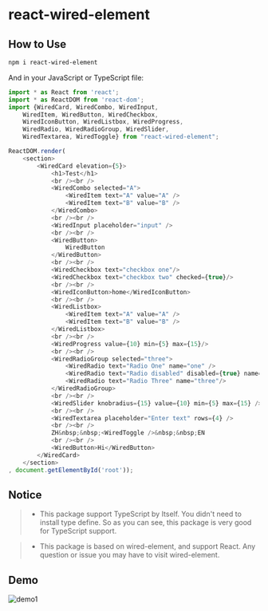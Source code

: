 # react-wired-element

## How to Use

```bash
npm i react-wired-element
```
And in your JavaScript or TypeScript file:

```javascript
import * as React from 'react';
import * as ReactDOM from 'react-dom';
import {WiredCard, WiredCombo, WiredInput,
    WiredItem, WiredButton, WiredCheckbox,
    WiredIconButton, WiredListbox, WiredProgress,
    WiredRadio, WiredRadioGroup, WiredSlider,
    WiredTextarea, WiredToggle} from "react-wired-element";

ReactDOM.render(
    <section>
        <WiredCard elevation={5}>
            <h1>Test</h1>
            <br /><br />
            <WiredCombo selected="A">
                <WiredItem text="A" value="A" />
                <WiredItem text="B" value="B" />
            </WiredCombo>
            <br /><br />
            <WiredInput placeholder="input" />
            <br /><br />
            <WiredButton>
                WiredButton
            </WiredButton>
            <br /><br />
            <WiredCheckbox text="checkbox one"/>
            <WiredCheckbox text="checkbox two" checked={true}/>
            <br /><br />
            <WiredIconButton>home</WiredIconButton>
            <br /><br />
            <WiredListbox>
                <WiredItem text="A" value="A" />
                <WiredItem text="B" value="B" />
            </WiredListbox>
            <br /><br />
            <WiredProgress value={10} min={5} max={15}/>
            <br /><br />
            <WiredRadioGroup selected="three">
                <WiredRadio text="Radio One" name="one" />
                <WiredRadio text="Radio disabled" disabled={true} name="two"/>
                <WiredRadio text="Radio Three" name="three"/>
            </WiredRadioGroup>
            <br /><br />
            <WiredSlider knobradius={15} value={10} min={5} max={15} />
            <br /><br />
            <WiredTextarea placeholder="Enter text" rows={4} />
            <br /><br />
            ZH&nbsp;&nbsp;<WiredToggle />&nbsp;&nbsp;EN
            <br /><br />
            <WiredButton>Hi</WiredButton>
        </WiredCard>
    </section>
, document.getElementById('root'));
```

## Notice

> * This package support TypeScript by Itself. You didn't need to install type define. So as you can see, this package is very good for TypeScript support.


> * This package is based on wired-element, and support React. Any question or issue you may have to visit wired-element.

## Demo

![demo1](https://raw.githubusercontent.com/Lurance/Sammy/master/demo/demo1.png)

